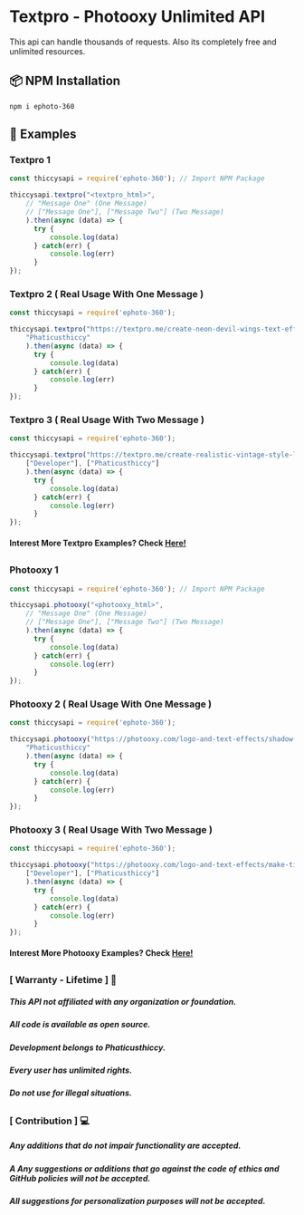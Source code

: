 # Textpro - Photooxy Unlimited API

This api can handle thousands of requests. Also its completely free
and unlimited resources. 

##

## 📦 NPM Installation

`npm i ephoto-360`

##

## 🧾 Examples

### Textpro 1

```js
const thiccysapi = require('ephoto-360'); // Import NPM Package

thiccysapi.textpro("<textpro_html>",
    // "Message One" (One Message)
    // ["Message One"], ["Message Two"] (Two Message)
    ).then(async (data) => { 
      try { 
          console.log(data)
      } catch(err) { 
          console.log(err)
      } 
});
```

### Textpro 2 ( Real Usage With One Message )

```js
const thiccysapi = require('ephoto-360');

thiccysapi.textpro("https://textpro.me/create-neon-devil-wings-text-effect-online-free-1014.html",
    "Phaticusthiccy"
    ).then(async (data) => { 
      try { 
          console.log(data)
      } catch(err) { 
          console.log(err)
      } 
});
```

### Textpro 3 ( Real Usage With Two Message )

```js
const thiccysapi = require('ephoto-360');

thiccysapi.textpro("https://textpro.me/create-realistic-vintage-style-light-bulb-1000.html",
    ["Developer"], ["Phaticusthiccy"]
    ).then(async (data) => { 
      try { 
          console.log(data)
      } catch(err) { 
          console.log(err)
      } 
});
```

#### Interest More Textpro Examples? Check [Here!](https://github.com/phaticusthiccy/EPhoto-360/blob/e473cce16294794d967d10362b9a848b69387ace/textpro-examples/textpro-ex.js)

##

### Photooxy 1

```js
const thiccysapi = require('ephoto-360'); // Import NPM Package

thiccysapi.photooxy("<photooxy_html>",
    // "Message One" (One Message)
    // ["Message One"], ["Message Two"] (Two Message)
    ).then(async (data) => { 
      try { 
          console.log(data)
      } catch(err) { 
          console.log(err)
      } 
});
```

### Photooxy 2 ( Real Usage With One Message )

```js
const thiccysapi = require('ephoto-360');

thiccysapi.photooxy("https://photooxy.com/logo-and-text-effects/shadow-text-effect-in-the-sky-394.html",
    "Phaticusthiccy"
    ).then(async (data) => { 
      try { 
          console.log(data)
      } catch(err) { 
          console.log(err)
      } 
});
```

### Photooxy 3 ( Real Usage With Two Message )

```js
const thiccysapi = require('ephoto-360'); 

thiccysapi.photooxy("https://photooxy.com/logo-and-text-effects/make-tik-tok-text-effect-375.html",
    ["Developer"], ["Phaticusthiccy"] 
    ).then(async (data) => { 
      try { 
          console.log(data)
      } catch(err) { 
          console.log(err)
      } 
});
```

#### Interest More Photooxy Examples? Check [Here!](https://github.com/phaticusthiccy/EPhoto-360/blob/2ca3c79fb6330f9dea2b1401f63a3e409e197f34/photooxy-examples/photooxy-ex.js)

##

### [ Warranty - Lifetime ] 🎦

##### This API not affiliated with any organization or foundation.
##### All code is available as open source.
##### Development belongs to Phaticusthiccy.
##### Every user has unlimited rights.
##### Do not use for illegal situations.

##

### [ Contribution ] 💻

##### Any additions that do not impair functionality are accepted.
##### A Any suggestions or additions that go against the code of ethics and GitHub policies will not be accepted.
##### All suggestions for personalization purposes will not be accepted.

